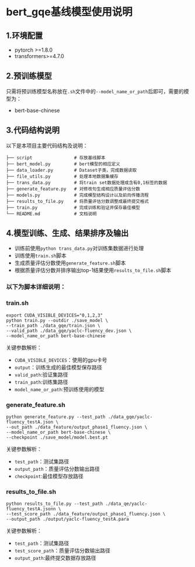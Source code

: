 # bert_gqe基线模型使用说明
## 1.环境配置
- pytorch >=1.8.0
- transformers>=4.7.0
## 2.预训练模型
只需将预训练模型名称放在```.sh```文件中的```--model_name_or_path```后即可，需要的模型为：
- bert-base-chinese
## 3.代码结构说明
以下是本项目主要代码结构及说明：
```
├── script                # 存放基线脚本
├── bert_model.py         # bert模型的相应定义
├── data_loader.py        # Dataset子类，完成数据读取
├── file_utils.py         # 处理本地数据集缓存
├── trans_data.py         # 将train set数据处理成含有0,1标签的数据
├── generate_feature.py   # 对修改句生成相应质量评估分数
├── models.py             # 完成模型结构设计以及前向传播流程
├── results_to_file.py    # 将质量评估分数调整成最终提交格式
├── train.py              # 完成训练和验证并保存最佳模型
└── README.md             # 文档说明
```
## 4.模型训练、生成、结果排序及输出
- 训练前使用`python trans_data.py`对训练集数据进行处理
- 训练使用```train.sh```脚本
- 生成质量评估分数使用```generate_feature.sh```脚本
- 根据质量评估分数并排序输出top-1结果使用```results_to_file.sh```脚本

### 以下为脚本详细说明：
### train.sh
```
export CUDA_VISIBLE_DEVICES="0,1,2,3"
python train.py --outdir ./save_model \
--train_path ./data_gqe/train.json \
--valid_path ./data_gqe/yaclc-fluency_dev.json \
--model_name_or_path bert-base-chinese
```
关键参数解析：
- ```CUDA_VISIBLE_DEVICES```：使用的gpu卡号
- ```output```：训练生成的最佳模型保存路径
- ```valid_path```:验证集路径
- ```train_path```:训练集路径
- ```model_name_or_path```:预训练使用的模型

### generate_feature.sh
```
python generate_feature.py --test_path ./data_gqe/yaclc-fluency_testA.json \
--out_path ./data_feature/output_phase1_fluency.json \
--model_name_or_path bert-base-chinese \
--checkpoint ./save_model/model.best.pt
```
关键参数解析：
- ```test_path```：测试集路径
- ```output_path```：质量评估分数输出路径
- ```checkpoint```:最佳模型存放路径

### results_to_file.sh
```
python results_to_file.py --test_path ./data_qe/yaclc-fluency_testA.jsonn \
--test_score_path ./data_feature/output_phase1_fluency.json \
--output_path ./output/yaclc-fluency_testA.para
```
关键参数解析：
- ```test_path```：测试集路径
- ```test_score_path```：质量评估分数输出路径
- ```output_path```:最终提交数据存放路径
